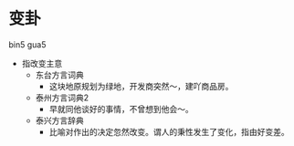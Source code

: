 # 变卦
bin5 gua5
+ 指改变主意
  * 东台方言词典
    - 这块地原规划为绿地，开发商突然～，建吖商品房。
  * 泰州方言词典2
    - 早就同他谈好的事情，不曾想到他会～。
  * 泰兴方言辞典
    + 比喻对作出的决定忽然改变。谓人的秉性发生了变化，指由好变差。
